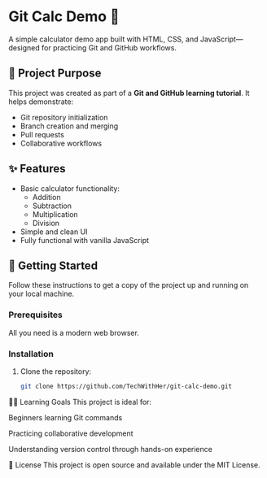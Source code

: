 # Git Calc Demo 🧮

A simple calculator demo app built with HTML, CSS, and JavaScript—designed for practicing Git and GitHub workflows.

## 📌 Project Purpose

This project was created as part of a **Git and GitHub learning tutorial**. It helps demonstrate:
- Git repository initialization
- Branch creation and merging
- Pull requests
- Collaborative workflows

## ✨ Features

- Basic calculator functionality:
  - Addition
  - Subtraction
  - Multiplication
  - Division
- Simple and clean UI
- Fully functional with vanilla JavaScript

## 🚀 Getting Started

Follow these instructions to get a copy of the project up and running on your local machine.

### Prerequisites

All you need is a modern web browser.

### Installation

1. Clone the repository:
   ```bash
   git clone https://github.com/TechWithHer/git-calc-demo.git
👩‍💻 Learning Goals
This project is ideal for:

Beginners learning Git commands

Practicing collaborative development

Understanding version control through hands-on experience

📄 License
This project is open source and available under the MIT License.
